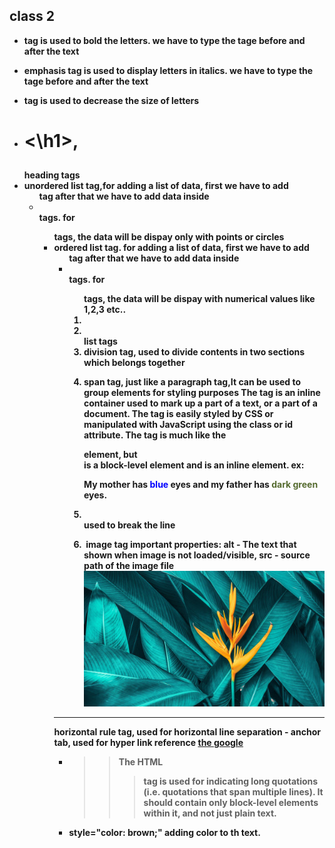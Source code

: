 ## class 2
- <strong> tag is used to bold the letters. we have to type the tage before and after the text
- <em></em> emphasis tag is used to display letters in italics. we have to type the tage before and after the text
- <small></small> tag is used to decrease the size of letters
- <h1><\h1>,<h2></h2> heading tags
- <ul></ul> unordered list tag,for adding a list of data, first we have to add <ul> tag after that we have to add data inside<li></li> tags. for <ul> tags, the data will be dispay only with points or circles
- <ol></ol> ordered list tag. for adding a list of data, first we have to add <ul> tag after that we have to add data inside<li></li> tags. for <ol> tags, the data will be dispay with numerical values like 1,2,3 etc..
- <li></li> list tags
- <div></div> division tag, used to divide contents in two sections which belongs together
- <span></span> span tag, just like a paragraph tag,It can be used to group elements for styling purposes
         The <span> tag is an inline container used to mark up a part of a text, or a part of a document.
         The <span> tag is easily styled by CSS or manipulated with JavaScript using the class or id attribute.
         The <span> tag is much like the <div> element, but <div> is a block-level element and <span> is an inline element.
         ex:<p>My mother has <span style="color:blue;font-weight:bold">blue</span> eyes and my father has <span style="color:darkolivegreen;font-weight:bold">dark green</span> eyes.</p>

- <br> used to break the line
- <img> image tag
        important properties: alt - The text that shown when image is not loaded/visible, src - source path of the image file
        <img src="img.jpg">
<hr> horizontal rule tag, used for horizontal line separation
- <a></a> anchor tab, used for hyper link reference
     <a href="https://www.google.com/">the google</a>

- <blockquote><blockquote> The HTML <blockquote> tag is used for indicating long quotations (i.e. quotations that span multiple lines). It should contain only block-level elements within it, and not just plain text.
- style="color: brown;" adding color to th text.

